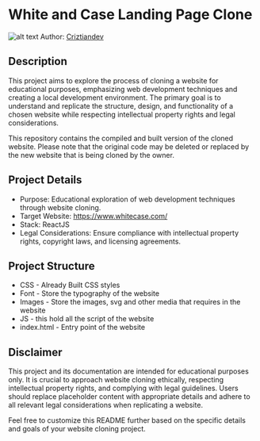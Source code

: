 # White and Case Landing Page Clone

![alt text](images/cover.png)
Author: [Criztiandev](https://github.com/Criztiandev)

## Description

This project aims to explore the process of cloning a website for educational purposes, emphasizing web development techniques and creating a local development environment. The primary goal is to understand and replicate the structure, design, and functionality of a chosen website while respecting intellectual property rights and legal considerations.

This repository contains the compiled and built version of the cloned website. Please note that the original code may be deleted or replaced by the new website that is being cloned by the owner.

## Project Details

- Purpose: Educational exploration of web development techniques through website cloning.
- Target Website: https://www.whitecase.com/
- Stack: ReactJS
- Legal Considerations: Ensure compliance with intellectual property rights, copyright laws, and licensing agreements.

## Project Structure

- CSS - Already Built CSS styles
- Font - Store the typography of the website
- Images - Store the images, svg and other media that requires in the website
- JS - this hold all the script of the website
- index.html - Entry point of the website

## Disclaimer

This project and its documentation are intended for educational purposes only. It is crucial to approach website cloning ethically, respecting intellectual property rights, and complying with legal guidelines. Users should replace placeholder content with appropriate details and adhere to all relevant legal considerations when replicating a website.

Feel free to customize this README further based on the specific details and goals of your website cloning project.
